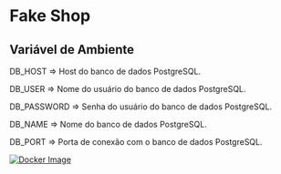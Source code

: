 # Fake Shop


## Variável de Ambiente
DB_HOST	=> Host do banco de dados PostgreSQL.

DB_USER => Nome do usuário do banco de dados PostgreSQL.

DB_PASSWORD	=> Senha do usuário do banco de dados PostgreSQL.

DB_NAME	=>	Nome do banco de dados PostgreSQL.

DB_PORT	=>	Porta de conexão com o banco de dados PostgreSQL.

[![Docker Image](https://img.shields.io/badge/Docker-Image-blue)][def]


[def]: https://hub.docker.com/repository/docker/las43/fake-shop/general